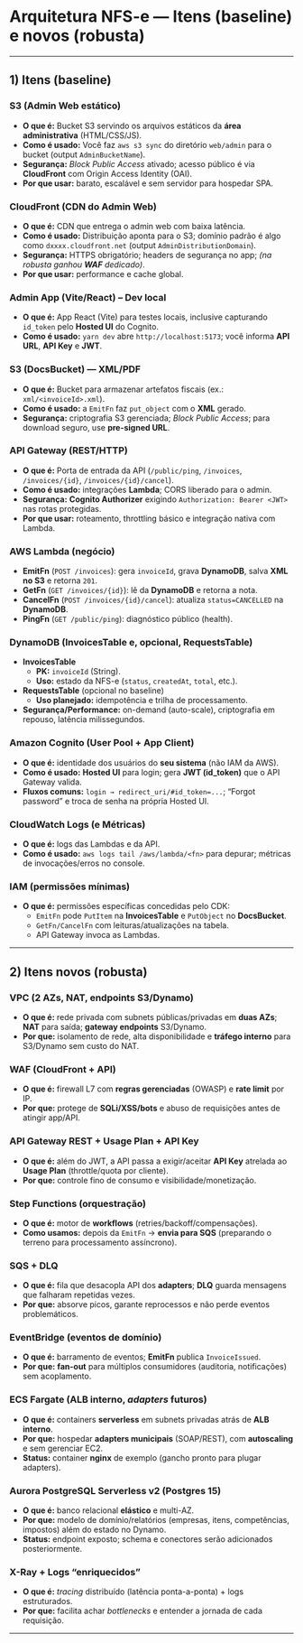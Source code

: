 # Arquitetura NFS-e — Itens (baseline) e **novos** (robusta)
---

## 1) Itens (baseline)

### S3 (Admin Web estático)
- **O que é:** Bucket S3 servindo os arquivos estáticos da **área administrativa** (HTML/CSS/JS).
- **Como é usado:** Você faz `aws s3 sync` do diretório `web/admin` para o bucket (output `AdminBucketName`).
- **Segurança:** *Block Public Access* ativado; acesso público é via **CloudFront** com Origin Access Identity (OAI).
- **Por que usar:** barato, escalável e sem servidor para hospedar SPA.

### CloudFront (CDN do Admin Web)
- **O que é:** CDN que entrega o admin web com baixa latência.
- **Como é usado:** Distribuição aponta para o S3; domínio padrão é algo como `dxxxx.cloudfront.net` (output `AdminDistributionDomain`).
- **Segurança:** HTTPS obrigatório; headers de segurança no app; *(na robusta ganhou **WAF** dedicado)*.
- **Por que usar:** performance e cache global.

### Admin App (Vite/React) – Dev local
- **O que é:** App React (Vite) para testes locais, inclusive capturando `id_token` pelo **Hosted UI** do Cognito.
- **Como é usado:** `yarn dev` abre `http://localhost:5173`; você informa **API URL**, **API Key** e **JWT**.

### S3 (DocsBucket) — XML/PDF
- **O que é:** Bucket para armazenar artefatos fiscais (ex.: `xml/<invoiceId>.xml`).
- **Como é usado:** a `EmitFn` faz `put_object` com o **XML** gerado.
- **Segurança:** criptografia S3 gerenciada; *Block Public Access*; para download seguro, use **pre-signed URL**.

### API Gateway (REST/HTTP)
- **O que é:** Porta de entrada da API (`/public/ping`, `/invoices`, `/invoices/{id}`, `/invoices/{id}/cancel`).
- **Como é usado:** integrações **Lambda**; CORS liberado para o admin.
- **Segurança:** **Cognito Authorizer** exigindo `Authorization: Bearer <JWT>` nas rotas protegidas.
- **Por que usar:** roteamento, throttling básico e integração nativa com Lambda.

### AWS Lambda (negócio)
- **EmitFn** (`POST /invoices`): gera `invoiceId`, grava **DynamoDB**, salva **XML no S3** e retorna `201`.
- **GetFn** (`GET /invoices/{id}`): lê da **DynamoDB** e retorna a nota.
- **CancelFn** (`POST /invoices/{id}/cancel`): atualiza `status=CANCELLED` na **DynamoDB**.
- **PingFn** (`GET /public/ping`): diagnóstico público (health).

### DynamoDB (InvoicesTable e, opcional, RequestsTable)
- **InvoicesTable**
  - **PK:** `invoiceId` (String).
  - **Uso:** estado da NFS-e (`status`, `createdAt`, `total`, etc.).
- **RequestsTable** (opcional no baseline)
  - **Uso planejado:** idempotência e trilha de processamento.
- **Segurança/Performance:** on-demand (auto-scale), criptografia em repouso, latência milissegundos.

### Amazon Cognito (User Pool + App Client)
- **O que é:** identidade dos usuários do **seu sistema** (não IAM da AWS).
- **Como é usado:** **Hosted UI** para login; gera **JWT (id_token)** que o API Gateway valida.
- **Fluxos comuns:** `login → redirect_uri/#id_token=...`; “Forgot password” e troca de senha na própria Hosted UI.

### CloudWatch Logs (e Métricas)
- **O que é:** logs das Lambdas e da API.
- **Como é usado:** `aws logs tail /aws/lambda/<fn>` para depurar; métricas de invocações/erros no console.

### IAM (permissões mínimas)
- **O que é:** permissões específicas concedidas pelo CDK:
  - `EmitFn` pode `PutItem` na **InvoicesTable** e `PutObject` no **DocsBucket**.
  - `GetFn/CancelFn` com leituras/atualizações na tabela.
  - API Gateway invoca as Lambdas.

---

## 2) Itens **novos** (robusta)

### VPC (2 AZs, NAT, endpoints S3/Dynamo)
- **O que é:** rede privada com subnets públicas/privadas em **duas AZs**; **NAT** para saída; **gateway endpoints** S3/Dynamo.
- **Por que:** isolamento de rede, alta disponibilidade e **tráfego interno** para S3/Dynamo sem custo do NAT.

### WAF (CloudFront + API)
- **O que é:** firewall L7 com **regras gerenciadas** (OWASP) e **rate limit** por IP.
- **Por que:** protege de **SQLi/XSS/bots** e abuso de requisições antes de atingir app/API.

### API Gateway REST + Usage Plan + API Key
- **O que é:** além do JWT, a API passa a exigir/aceitar **API Key** atrelada ao **Usage Plan** (throttle/quota por cliente).
- **Por que:** controle fino de consumo e visibilidade/monetização.

### Step Functions (orquestração)
- **O que é:** motor de **workflows** (retries/backoff/compensações).
- **Como usamos:** depois da `EmitFn` → **envia para SQS** (preparando o terreno para processamento assíncrono).

### SQS + DLQ
- **O que é:** fila que desacopla API dos **adapters**; **DLQ** guarda mensagens que falharam repetidas vezes.
- **Por que:** absorve picos, garante reprocessos e não perde eventos problemáticos.

### EventBridge (eventos de domínio)
- **O que é:** barramento de eventos; **EmitFn** publica `InvoiceIssued`.
- **Por que:** **fan-out** para múltiplos consumidores (auditoria, notificações) sem acoplamento.

### ECS Fargate (ALB interno, *adapters* futuros)
- **O que é:** containers **serverless** em subnets privadas atrás de **ALB interno**.
- **Por que:** hospedar **adapters municipais** (SOAP/REST), com **autoscaling** e sem gerenciar EC2.
- **Status:** container **nginx** de exemplo (gancho pronto para plugar adapters).

### Aurora PostgreSQL Serverless v2 (Postgres 15)
- **O que é:** banco relacional **elástico** e multi-AZ.
- **Por que:** modelo de domínio/relatórios (empresas, itens, competências, impostos) além do estado no Dynamo.
- **Status:** endpoint exposto; schema e conectores serão adicionados posteriormente.

### X-Ray + Logs “enriquecidos”
- **O que é:** *tracing* distribuído (latência ponta-a-ponta) + logs estruturados.
- **Por que:** facilita achar *bottlenecks* e entender a jornada de cada requisição.

---

